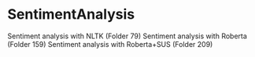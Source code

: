 # SentimentAnalysis
Sentiment analysis with NLTK (Folder 79) 
Sentiment analysis with Roberta (Folder 159)
Sentiment analysis with Roberta+SUS (Folder 209)
